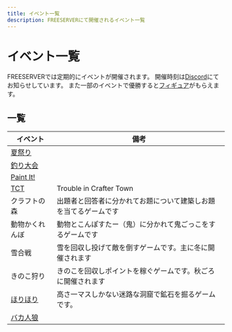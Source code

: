 ```yaml
---
title: イベント一覧
description: FREESERVERにて開催されるイベント一覧
---
```

# イベント一覧

FREESERVERでは定期的にイベントが開催されます。
開催時刻は[Discord](/discord)にてお知らせしています。
また一部のイベントで優勝すると[フィギュア](/item/figure)がもらえます。

## 一覧

| イベント                                | 備考                               |
| ----------------------------------- | -------------------------------- |
| [夏祭り](/event/admin/summer_festival) |                                  |
| [釣り大会](/event/admin/fishcontest)    |                                  |
| [Paint It!](/event/admin/paint-it)  |                                  |
| [TCT](/event/admin/tct)             | Trouble in Crafter Town          |
| クラフトの森                              | 出題者と回答者に分かれてお題について建築しお題を当てるゲームです |
| 動物かくれんぼ                             | 動物とこんぽすたー（鬼）に分かれて鬼ごっこをするゲームです    |
| 雪合戦                                 | 雪を回収し投げて敵を倒すゲームです。主に冬に開催されます     |
| きのこ狩り                               | きのこを回収しポイントを稼ぐゲームです。秋ごろに開催されます   |
| [ほりほり](/event/admin/horihori)       | 高さ一マスしかない迷路な洞窟で鉱石を掘るゲームです。       |
| [バカ人狼](/event/admin/FindTheFool.md)                                    |                                  |
